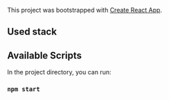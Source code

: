 This project was bootstrapped with [Create React App](https://github.com/facebook/create-react-app).

## Used stack


## Available Scripts
In the project directory, you can run:
### `npm start`




